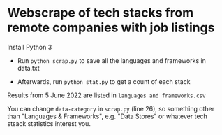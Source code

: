 # Webscrape of tech stacks from remote companies with job listings

Install Python 3

* Run `python scrap.py` to save all the languages and frameworks in data.txt

* Afterwards, run `python stat.py` to get a count of each stack

Results from 5 June 2022 are listed in `languages and frameworks.csv`

You can change `data-category` in `scrap.py` (line 26), so something other than "Languages & Frameworks", e.g. "Data Stores" or whatever tech stsack statistics interest you.